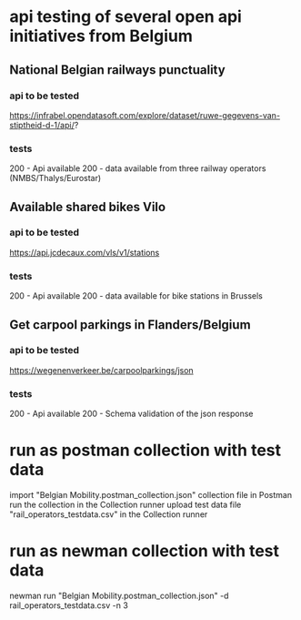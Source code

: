 # api testing of several open api initiatives from Belgium

## National Belgian railways punctuality

### api to be tested 
https://infrabel.opendatasoft.com/explore/dataset/ruwe-gegevens-van-stiptheid-d-1/api/?

### tests
200 - Api available
200 - data available from three railway operators (NMBS/Thalys/Eurostar)

## Available shared bikes Vilo

### api to be tested 
https://api.jcdecaux.com/vls/v1/stations

### tests
200 - Api available
200 - data available for bike stations in Brussels

## Get carpool parkings in Flanders/Belgium

### api to be tested 
https://wegenenverkeer.be/carpoolparkings/json

### tests
200 - Api available
200 - Schema validation of the json response


# run as postman collection with test data
import "Belgian Mobility.postman_collection.json" collection file in Postman
run the collection in the Collection runner
upload test data file "rail_operators_testdata.csv" in the Collection runner

# run as newman collection with test data
newman run "Belgian Mobility.postman_collection.json" -d rail_operators_testdata.csv -n 3


